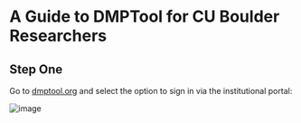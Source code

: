 # A Guide to DMPTool for CU Boulder Researchers

## Step One

Go to [dmptool.org](www.dmptool.org) and select the option to sign in via the institutional portal:

![image](https://github.com/aranganath24/data_management/blob/main/dmptool_guide/images/image1.pngs=200)
